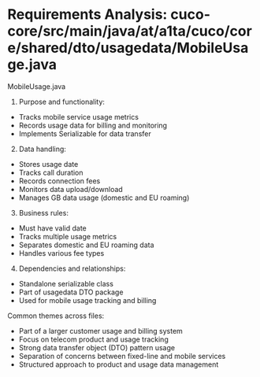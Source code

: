 # Requirements Analysis: cuco-core/src/main/java/at/a1ta/cuco/core/shared/dto/usagedata/MobileUsage.java

MobileUsage.java
1. Purpose and functionality:
- Tracks mobile service usage metrics
- Records usage data for billing and monitoring
- Implements Serializable for data transfer

2. Data handling:
- Stores usage date
- Tracks call duration
- Records connection fees
- Monitors data upload/download
- Manages GB data usage (domestic and EU roaming)

3. Business rules:
- Must have valid date
- Tracks multiple usage metrics
- Separates domestic and EU roaming data
- Handles various fee types

4. Dependencies and relationships:
- Standalone serializable class
- Part of usagedata DTO package
- Used for mobile usage tracking and billing

Common themes across files:
- Part of a larger customer usage and billing system
- Focus on telecom product and usage tracking
- Strong data transfer object (DTO) pattern usage
- Separation of concerns between fixed-line and mobile services
- Structured approach to product and usage data management
